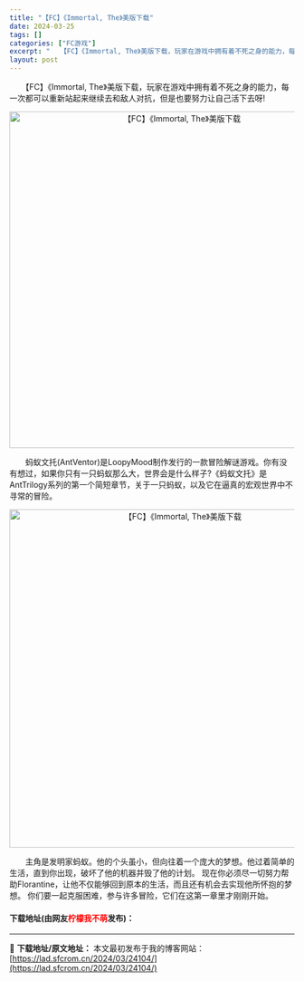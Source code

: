 ```yaml
---
title: "【FC】《Immortal, The》美版下载"
date: 2024-03-25
tags: []
categories: ["FC游戏"]
excerpt: "　　【FC】《Immortal, The》美版下载，玩家在游戏中拥有着不死之身的能力，每一次都可以重新站起来继续去和敌人对抗，但是也要努力让自己活下去呀! 　　蚂蚁文托(AntVentor)是LoopyMood制作发行的一款冒险解谜游戏。你有没有想过，如果你只有一只蚂蚁那么大，世界会是什么样子?《蚂&hellip;"
layout: post
---
```


 <p>　　【FC】《Immortal, The》美版下载，玩家在游戏中拥有着不死之身的能力，每一次都可以重新站起来继续去和敌人对抗，但是也要努力让自己活下去呀!</p> <p align="center"><img align="" border="0" src="https://lad.sfcrom.cn/wp-content/uploads/2024/03/20240325_660193649b89f.png" width="594" alt="【FC】《Immortal, The》美版下载" /></p> <p>　　蚂蚁文托(AntVentor)是LoopyMood制作发行的一款冒险解谜游戏。你有没有想过，如果你只有一只蚂蚁那么大，世界会是什么样子?《蚂蚁文托》是AntTrilogy系列的第一个简短章节，关于一只蚂蚁，以及它在逼真的宏观世界中不寻常的冒险。</p> <p align="center"><img align="" border="0" src="https://lad.sfcrom.cn/wp-content/uploads/2024/03/20240325_6601936651607.png" width="597" alt="【FC】《Immortal, The》美版下载" /></p> <p>　　主角是发明家蚂蚁。他的个头虽小，但向往着一个庞大的梦想。他过着简单的生活，直到你出现，破坏了他的机器并毁了他的计划。 现在你必须尽一切努力帮助Florantine，让他不仅能够回到原本的生活，而且还有机会去实现他所怀抱的梦想。 你们要一起克服困难，参与许多冒险，它们在这第一章里才刚刚开始。</p> <p><h4>下载地址(由网友<font color="red">柠檬我不萌</font>发布)：</h4></p> 

---
📖 **下载地址/原文地址：** 本文最初发布于我的博客网站：[https://lad.sfcrom.cn/2024/03/24104/](https://lad.sfcrom.cn/2024/03/24104/)
